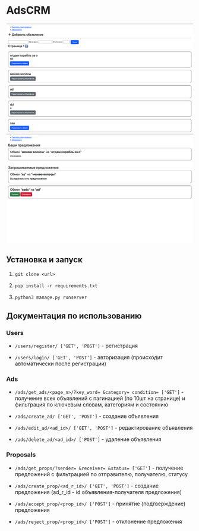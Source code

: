 # AdsCRM

![alt text](screenshots/screen1.png)
![alt text](screenshots/screen2.png)

## Установка и запуск

1. `git clone <url>`

2. `pip install -r requirements.txt`

3. `python3 manage.py runserver`

## Документация по использованию

### Users
- `/users/register/ ['GET', 'POST']`  - регистрация

- `/users/login/ ['GET', 'POST']` - авторизация (происходит автоматически после регистрации)


### Ads

- `/ads/get_ads/<page_n>/?key_word= &category= condition= ['GET']` - получение всех объявлений с пагинацией (по 10шт на странице) и фильтрация по ключевым словам, категориям и состоянию

- `/ads/create_ad/ ['GET', 'POST']` - создание объявления

- `/ads/edit_ad/<ad_id>/ ['GET', 'POST']` - редактирование объявления

- `/ads/delete_ad/<ad_id>/ ['POST']` - удаление объявления


### Proposals

- `/ads/get_props/?sender= &receiver= &status= ['GET']` - получение предложений с фильтрацией по отправителю, получателю, статусу

- `/ads/create_prop/<ad_r_id>/ ['GET', 'POST']` - создание предложения (ad_r_id - id объявления-получателя предложения)

-  `/ads/accept_prop/<prop_id>/ ['POST']` - принятие (подтверждение) предложения

- `/ads/reject_prop/<prop_id>/ ['POST']` - отклонение предложения
